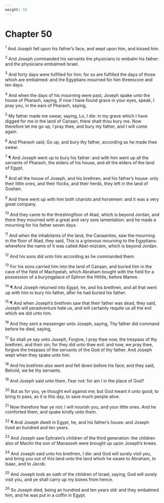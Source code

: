 ```yaml
---
weight: 50
---
```


# Chapter 50

<sup>1</sup> And Joseph fell upon his father’s face, and wept upon him, and kissed him. 

<sup>2</sup> And Joseph commanded his servants the physicians to embalm his father: and the physicians embalmed Israel. 

<sup>3</sup> And forty days were fulfilled for him; for so are fulfilled the days of those which are embalmed: and the Egyptians mourned for him threescore and ten days. 

<sup>4</sup> And when the days of his mourning were past, Joseph spake unto the house of Pharaoh, saying, If now I have found grace in your eyes, speak, I pray you, in the ears of Pharaoh, saying, 

<sup>5</sup> My father made me swear, saying, Lo, I die: in my grave which I have digged for me in the land of Canaan, there shalt thou bury me. Now therefore let me go up, I pray thee, and bury my father, and I will come again. 

<sup>6</sup> And Pharaoh said, Go up, and bury thy father, according as he made thee swear. 

<sup>7</sup> ¶ And Joseph went up to bury his father: and with him went up all the servants of Pharaoh, the elders of his house, and all the elders of the land of Egypt, 

<sup>8</sup> And all the house of Joseph, and his brethren, and his father’s house: only their little ones, and their flocks, and their herds, they left in the land of Goshen. 

<sup>9</sup> And there went up with him both chariots and horsemen: and it was a very great company. 

<sup>10</sup> And they came to the threshingfloor of Atad, which is beyond Jordan, and there they mourned with a great and very sore lamentation: and he made a mourning for his father seven days. 

<sup>11</sup> And when the inhabitants of the land, the Canaanites, saw the mourning in the floor of Atad, they said, This is a grievous mourning to the Egyptians: wherefore the name of it was called Abel-mizraim, which is beyond Jordan. 

<sup>12</sup> And his sons did unto him according as he commanded them: 

<sup>13</sup> For his sons carried him into the land of Canaan, and buried him in the cave of the field of Machpelah, which Abraham bought with the field for a possession of a buryingplace of Ephron the Hittite, before Mamre. 

<sup>14</sup> ¶ And Joseph returned into Egypt, he, and his brethren, and all that went up with him to bury his father, after he had buried his father. 

<sup>15</sup> ¶ And when Joseph’s brethren saw that their father was dead, they said, Joseph will peradventure hate us, and will certainly requite us all the evil which we did unto him. 

<sup>16</sup> And they sent a messenger unto Joseph, saying, Thy father did command before he died, saying, 

<sup>17</sup> So shall ye say unto Joseph, Forgive, I pray thee now, the trespass of thy brethren, and their sin; for they did unto thee evil: and now, we pray thee, forgive the trespass of the servants of the God of thy father. And Joseph wept when they spake unto him. 

<sup>18</sup> And his brethren also went and fell down before his face; and they said, Behold, we be thy servants. 

<sup>19</sup> And Joseph said unto them, Fear not: for am I in the place of God? 

<sup>20</sup> But as for you, ye thought evil against me; but God meant it unto good, to bring to pass, as it is this day, to save much people alive. 

<sup>21</sup> Now therefore fear ye not: I will nourish you, and your little ones. And he comforted them, and spake kindly unto them. 

<sup>22</sup> ¶ And Joseph dwelt in Egypt, he, and his father’s house: and Joseph lived an hundred and ten years. 

<sup>23</sup> And Joseph saw Ephraim’s children of the third generation: the children also of Machir the son of Manasseh were brought up upon Joseph’s knees. 

<sup>24</sup> And Joseph said unto his brethren, I die: and God will surely visit you, and bring you out of this land unto the land which he sware to Abraham, to Isaac, and to Jacob. 

<sup>25</sup> And Joseph took an oath of the children of Israel, saying, God will surely visit you, and ye shall carry up my bones from hence. 

<sup>26</sup> So Joseph died, being an hundred and ten years old: and they embalmed him, and he was put in a coffin in Egypt. 

